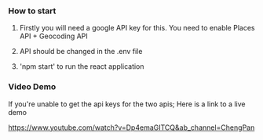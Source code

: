 ### How to start

1. Firstly you will need a google API key for this. You need to enable Places API + Geocoding API

2. API should be changed in the .env file

3. 'npm start' to run the react application 

### Video Demo

If you're unable to get the api keys for the two apis; Here is a link to a live demo

https://www.youtube.com/watch?v=Dp4emaGITCQ&ab_channel=ChengPan